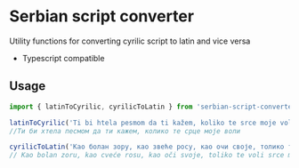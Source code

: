 # Serbian script converter

Utility functions for converting cyrilic script to latin and vice versa

 - Typescript compatible

## Usage

```ts
import { latinToCyrilic, cyrilicToLatin } from 'serbian-script-converter';

latinToCyrilic('Ti bi htela pesmom da ti kažem, koliko te srce moje voli') 
//Ти би хтела песмом да ти кажем, колико те срце моје воли

cyrilicToLatin('Као болан зору, као звеће росу, као очи своје, толико те воли срце моје') 
// Kao bolan zoru, kao cveće rosu, kao oči svoje, toliko te voli srce moje
```
